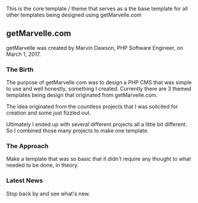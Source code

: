 This is the core template / theme that serves as a the base template for all other templates being designed using getMarvelle.com

## getMarvelle.com
getMarvelle was created by Marvin Dawson, PHP Software Engineer, on March 1, 2017.


### The Birth
The purpose of getMarvelle.com was to design a PHP CMS that was simple to use and well honestly, something I created.
Currently there are 3 themed templates being design that originated from getMarvelle.com.

The idea originated from the countless projects that I was solicited for creation and some just fizzled out.

Ultimately I ended up with several different projects all a little bit different.  So I combined those many projects to make one template.

### The Approach 
Make a template that was so basic that it didn't require any thought to what needed to be done, in theory.

### Latest News
Stop back by and see what's new. 



